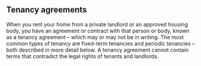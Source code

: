 ##  Tenancy agreements

When you rent your home from a private landlord or an approved housing body,
you have an agreement or contract with that person or body, known as a tenancy
agreement – which may or may not be in writing. The most common types of
tenancy are fixed-term tenancies and periodic tenancies – both described in
more detail below. A tenancy agreement cannot contain terms that contradict
the legal rights of tenants and landlords.
